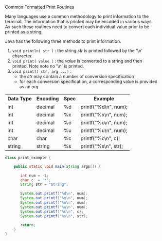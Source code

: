 Common Formatted Print Routines

Many languages use a common methodology to print information to the terminal. The information that is printed may be encoded in various ways.  As such these routines need to convert each individual value prior to be printed as a string. 

Java has the following three methods to print information.

  1. `void println( str )` : the string _str_ is printed followed by the '\n' character.
  1. `void print( value )` : the _value_ is converted to a string and then printed.  Note note no '\n' is printed.
  1. `void printf( str, arg ...)` : 
     - the _str_ may contain a number of conversion specification
     - for each conversion specification, a corresponding value is provided as an _arg_


| Data Type | Encoding    	| Spec  | Example              |
|-----------|---------------|-------|----------------------|
| int       | decimal		    | %d    | printf("%d\n", num); |
| int       | decimal		    | %x  	| printf("%x\n", num); |
| int       | decimal		    | %o	  | printf("%o\n", num); |
| int       | decimal		    | %u	  | printf("%u\n", num); |
| char      | char			    | %c	  | printf("%c\n", c);   |
| string    | string        | %s	  | printf("%s\n", str); |

```java
class print_example {

	public static void main(String args[]) {
	
	   int num = -1;
	   char c  = '*';
	   String str = "string";
	
	   System.out.printf("%d\n", num);
	   System.out.printf("%x\n", num);
	   System.out.printf("%o\n", num);
	   System.out.printf("%u\n", num);
	   System.out.printf("%c\n", c);  
	   System.out.printf("%s\n", str);
	   
	   return;
	}
}
```	

